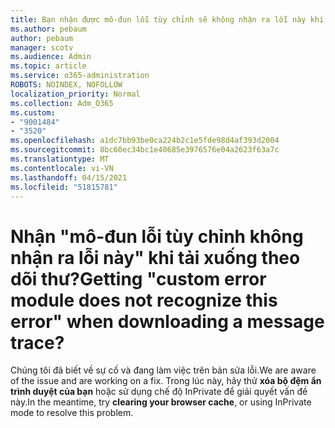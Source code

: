 ```yaml
---
title: Bạn nhận được mô-đun lỗi tùy chỉnh sẽ không nhận ra lỗi này khi tải xuống theo dõi thư?
ms.author: pebaum
author: pebaum
manager: scotv
ms.audience: Admin
ms.topic: article
ms.service: o365-administration
ROBOTS: NOINDEX, NOFOLLOW
localization_priority: Normal
ms.collection: Adm_O365
ms.custom:
- "9001484"
- "3520"
ms.openlocfilehash: a1dc7bb93be0ca224b2c1e5fde98d4af393d2004
ms.sourcegitcommit: 8bc60ec34bc1e40685e3976576e04a2623f63a7c
ms.translationtype: MT
ms.contentlocale: vi-VN
ms.lasthandoff: 04/15/2021
ms.locfileid: "51815781"
---
```

# <a name="getting-custom-error-module-does-not-recognize-this-error-when-downloading-a-message-trace"></a><span data-ttu-id="ba1a8-102">Nhận "mô-đun lỗi tùy chỉnh không nhận ra lỗi này" khi tải xuống theo dõi thư?</span><span class="sxs-lookup"><span data-stu-id="ba1a8-102">Getting "custom error module does not recognize this error" when downloading a message trace?</span></span>

<span data-ttu-id="ba1a8-103">Chúng tôi đã biết về sự cố và đang làm việc trên bản sửa lỗi.</span><span class="sxs-lookup"><span data-stu-id="ba1a8-103">We are aware of the issue and are working on a fix.</span></span>  <span data-ttu-id="ba1a8-104">Trong lúc này, hãy thử **xóa bộ đệm ẩn trình duyệt của bạn** hoặc sử dụng chế độ InPrivate để giải quyết vấn đề này.</span><span class="sxs-lookup"><span data-stu-id="ba1a8-104">In the meantime, try **clearing your browser cache**, or using InPrivate mode to resolve this problem.</span></span>